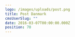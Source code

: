 ```yaml
---
logo: /images/uploads/post.png
title: Post Danmark
cmsUserSlug: ""
date: 2016-03-07T00:00:00.000Z
position: 70
---
```


